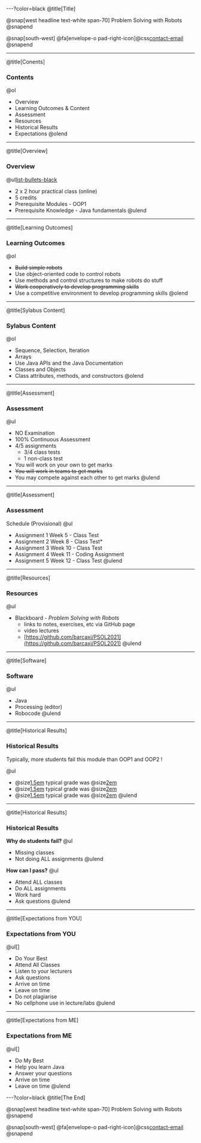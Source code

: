 ---?color=black
@title[Title]

@snap[west headline text-white span-70]
Problem Solving with Robots
@snapend

@snap[south-west]
@fa[envelope-o pad-right-icon]@css[contact-email](thomas.devine@lyit.ie)
@snapend


---
@title[Conents]
### Contents

@ol[](false)
- Overview
- Learning Outcomes & Content
- Assessment
- Resources
- Historical Results
- Expectations
@olend

---

@title[Overview]
### Overview

@ul[list-bullets-black](true)
- 2 x 2 hour practical class (online)
- 5 credits
- Prerequisite Modules - OOP1
- Prerequisite Knowledge - Java fundamentals
@ulend

---

@title[Learning Outcomes]
### Learning Outcomes

@ol[](false)
- ~~Build simple robots~~
- Use object-oriented code to control robots
- Use methods and control structures to make robots do stuff
- ~~Work cooperatively to develop programming skills~~
- Use a competitive environment to develop programming skills
@olend


---

@title[Sylabus Content]
### Sylabus Content

@ol[](false)
- Sequence, Selection, Iteration
- Arrays
- Use Java APIs and the Java Documentation
- Classes and Objects
- Class attributes, methods, and constructors
@olend

---
@title[Assessment]
### Assessment

@ul[](true)
- NO Examination 
- 100% Continuous Assessment
- 4/5 assignments 
	- 3/4 class tests 
	- 1 non-class test
- You will work on your own to get marks
- ~~You will work in teams to get marks~~
- You may compete against each other to get marks
@ulend

---
@title[Assessment]
### Assessment

Schedule (Provisional)
@ul[](true)
- Assignment 1 Week 5 - Class Test
- Assignment 2 Week 8 - Class Test*
- Assignment 3 Week 10 - Class Test
- Assignment 4 Week 11 - Coding Assignment
- Assignment 5 Week 12 - Class Test
@ulend

---

@title[Resources]
### Resources

@ul[](true)
- Blackboard - _Problem Solving with Robots_
	- links to notes, exercises, etc via GitHub page
	- video lectures
	- [https://github.com/barcaxi/PSOL2021](https://github.com/barcaxi/PSOL2021)
@ulend

---

@title[Software]
### Software

@ul[](false)
- Java
- Processing (editor)
- Robocode
@ulend

---

@title[Historical Results]
### Historical Results

Typically, more students fail this module than OOP1 and OOP2 !

@ul[](false)

- @size[1.5em](2020) typical grade was @size[2em](51%)
- @size[1.5em](2019) typical grade was @size[2em](49%)
- @size[1.5em](2018) typical grade was @size[2em](42%)
@ulend


---
@title[Historical Results]
### Historical Results

**Why do students fail?**
@ul[](true)
- Missing classes
- Not doing ALL assignments
@ulend

**How can I pass?**
@ul[](true)
- Attend ALL classes
- Do ALL assignments
- Work hard
- Ask questions
@ulend

---

@title[Expectations from YOU]
### Expectations from YOU

@ul[]
- Do Your Best
- Attend All Classes 
- Listen to your lecturers
- Ask questions 
- Arrive on time
- Leave on time
- Do not plagiarise
- No cellphone use in lecture/labs
@ulend

---

@title[Expectations from ME]
### Expectations from ME

@ul[]
- Do My Best
- Help you learn Java
- Answer your questions
- Arrive on time
- Leave on time
@ulend





---?color=black
@title[The End]

@snap[west headline text-white span-70]
Problem Solving with Robots
@snapend

@snap[south-west]
@fa[envelope-o pad-right-icon]@css[contact-email](thomas.devine@lyit.ie)
@snapend

